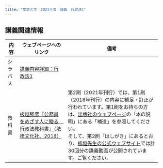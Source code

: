 ```yaml
---
title: "常葉大学　2021年度　講義　行政法1"
---
```




## 講義関連情報

|内容|ウェブページへのリンク|備考|
|--|--|--|
|シラバス|[講義内容詳細：行政法1][syllabus]| |
|教科書|[板垣勝彦『公務員をめざす人に贈る　行政法教科書』（法律文化社、2018）][textbook]|第2刷（2021年刊行）では、第1刷（2018年刊行）の内容に補足・訂正が行われています。第1刷をお持ちの方は、[出版社のウェブページ][textbook]の「本の説明」にある「補遺」を参照してください。<br />そして、第2刷「はしがき」にあるとおり、[板垣先生の公式ウェブサイト][itagaki_lecture]では計30回分の講義動画が公開されています。ご覧ください。 |

<!--
|教材|[行政法1フォルダ][material]|アクセスするには大学メールアドレスとそのパスワードを使用してください|
|定期試験の講評等|[行政法1フォルダ][material]|アクセスするには大学メールアドレスとそのパスワードを使用してください|

[material]: https://tumail-my.sharepoint.com/:f:/g/personal/tks-tks_sz_tokoha-u_ac_jp/Erah51RQx89HpFRGCy0CP7kBykv2kgls_Y-wOMaKuJoqvQ
-->


[syllabus]: https://portal.sz.tokoha-u.ac.jp/sz/
[textbook]: https://www.hou-bun.com/cgi-bin/search/detail.cgi?c=ISBN978-4-589-03951-4
[itagaki_lecture]: https://kibatai2004.com/lecture/



<!--
## コメントシート

受付を終了しました。


|講義回|コメントシート|入力期限|
| -- | -- | -- |
|第01回 |  | |
|第02回 |  | |
|第03回 |  | |
|第04回 |  | |
|第05回 |  | |
|第06回 |  | |
|第07回 |  | |
|第08回 |  | |
|第09回 |  | |
|第10回 |  | |
|第11回 |  | |
|第12回 |  | |
|第13回 |  | |
|第14回 |  | |
|第15回 |  | |
-->

